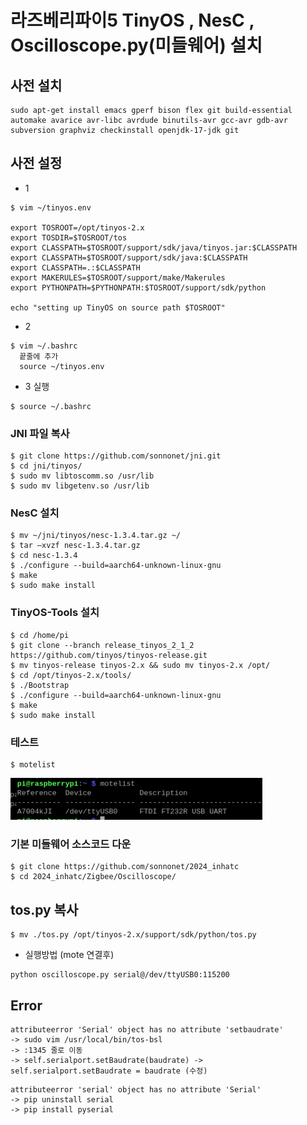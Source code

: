 # 라즈베리파이5 TinyOS , NesC , Oscilloscope.py(미들웨어) 설치

## 사전 설치
```
sudo apt-get install emacs gperf bison flex git build-essential automake avarice avr-libc avrdude binutils-avr gcc-avr gdb-avr subversion graphviz checkinstall openjdk-17-jdk git
```

## 사전 설정
  - 1
```
$ vim ~/tinyos.env

export TOSROOT=/opt/tinyos-2.x
export TOSDIR=$TOSROOT/tos
export CLASSPATH=$TOSROOT/support/sdk/java/tinyos.jar:$CLASSPATH
export CLASSPATH=$TOSROOT/support/sdk/java:$CLASSPATH
export CLASSPATH=.:$CLASSPATH
export MAKERULES=$TOSROOT/support/make/Makerules
export PYTHONPATH=$PYTHONPATH:$TOSROOT/support/sdk/python

echo "setting up TinyOS on source path $TOSROOT"
```
  - 2
```
$ vim ~/.bashrc
  끝줄에 추가
  source ~/tinyos.env
```
  - 3 실행
```
$ source ~/.bashrc
```
### JNI 파일 복사
```
$ git clone https://github.com/sonnonet/jni.git
$ cd jni/tinyos/
$ sudo mv libtoscomm.so /usr/lib
$ sudo mv libgetenv.so /usr/lib
```
### NesC 설치
```
$ mv ~/jni/tinyos/nesc-1.3.4.tar.gz ~/
$ tar –xvzf nesc-1.3.4.tar.gz
$ cd nesc-1.3.4
$ ./configure --build=aarch64-unknown-linux-gnu
$ make
$ sudo make install
```
### TinyOS-Tools 설치
```
$ cd /home/pi
$ git clone --branch release_tinyos_2_1_2 https://github.com/tinyos/tinyos-release.git
$ mv tinyos-release tinyos-2.x && sudo mv tinyos-2.x /opt/
$ cd /opt/tinyos-2.x/tools/
$ ./Bootstrap
$ ./configure --build=aarch64-unknown-linux-gnu
$ make
$ sudo make install
```

### 테스트 
```
$ motelist
```
<img src="/temp/1.PNG">

### 기본 미들웨어 소스코드 다운
```
$ git clone https://github.com/sonnonet/2024_inhatc
$ cd 2024_inhatc/Zigbee/Oscilloscope/
```
## tos.py 복사
```
$ mv ./tos.py /opt/tinyos-2.x/support/sdk/python/tos.py
```
  - 실행방법 (mote 연결후)
```
python oscilloscope.py serial@/dev/ttyUSB0:115200
```


## Error 
```
attributeerror 'Serial' object has no attribute 'setbaudrate'
-> sudo vim /usr/local/bin/tos-bsl
-> :1345 줄로 이동
-> self.serialport.setBaudrate(baudrate) -> self.serialport.setBaudrate = baudrate (수정)
```
```
attributeerror 'serial' object has no attribute 'Serial'
-> pip uninstall serial
-> pip install pyserial
```

